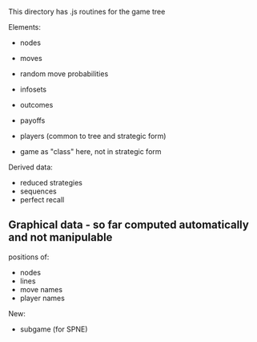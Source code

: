 This directory has .js routines for 
the game tree

Elements:

- nodes
- moves
- random move probabilities
- infosets
- outcomes
- payoffs

- players (common to tree and strategic form)
- game as "class" here, not in strategic form

Derived data:
- reduced strategies
- sequences
- perfect recall

## Graphical data - so far computed automatically and not manipulable

positions of:
- nodes
- lines
- move names
- player names

New:

- subgame (for SPNE)


